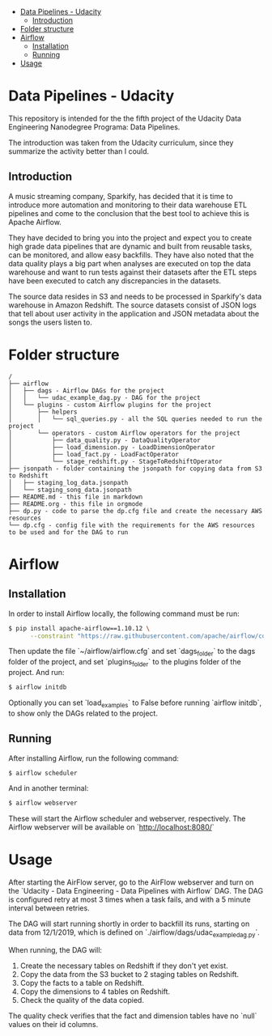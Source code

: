 - [Data Pipelines - Udacity](#org52ce5c1)
  - [Introduction](#orgf47bbc0)
- [Folder structure](#org5a8ea62)
- [Airflow](#org7b84dc0)
  - [Installation](#org690be0f)
  - [Running](#org292269f)
- [Usage](#org0e1f501)


<a id="org52ce5c1"></a>

# Data Pipelines - Udacity

This repository is intended for the the fifth project of the Udacity Data Engineering Nanodegree Programa: Data Pipelines.

The introduction was taken from the Udacity curriculum, since they summarize the activity better than I could.


<a id="orgf47bbc0"></a>

## Introduction

A music streaming company, Sparkify, has decided that it is time to introduce more automation and monitoring to their data warehouse ETL pipelines and come to the conclusion that the best tool to achieve this is Apache Airflow.

They have decided to bring you into the project and expect you to create high grade data pipelines that are dynamic and built from reusable tasks, can be monitored, and allow easy backfills. They have also noted that the data quality plays a big part when analyses are executed on top the data warehouse and want to run tests against their datasets after the ETL steps have been executed to catch any discrepancies in the datasets.

The source data resides in S3 and needs to be processed in Sparkify's data warehouse in Amazon Redshift. The source datasets consist of JSON logs that tell about user activity in the application and JSON metadata about the songs the users listen to.


<a id="org5a8ea62"></a>

# Folder structure

```
/
├── airflow
│   ├── dags - Airflow DAGs for the project
│   │   └── udac_example_dag.py - DAG for the project
│   └── plugins - custom Airflow plugins for the project
│       ├── helpers
│       │   └── sql_queries.py - all the SQL queries needed to run the project
│       └── operators - custom Airflow operators for the project
│           ├── data_quality.py - DataQualityOperator
│           ├── load_dimension.py - LoadDimensionOperator
│           ├── load_fact.py - LoadFactOperator
│           └── stage_redshift.py - StageToRedshiftOperator
├── jsonpath - folder containing the jsonpath for copying data from S3 to Redshift
│   ├── staging_log_data.jsonpath
│   └── staging_song_data.jsonpath
├── README.md - this file in markdown
├── README.org - this file in orgmode
├── dp.py - code to parse the dp.cfg file and create the necessary AWS resources
└── dp.cfg - config file with the requirements for the AWS resources to be used and for the DAG to run
```


<a id="org7b84dc0"></a>

# Airflow


<a id="org690be0f"></a>

## Installation

In order to install Airflow locally, the following command must be run:

```bash
$ pip install apache-airflow==1.10.12 \
      --constraint "https://raw.githubusercontent.com/apache/airflow/constraints-1.10.12/constraints-3.8.txt"
```

Then update the file \`~/airflow/airflow.cfg\` and set \`dags<sub>folder</sub>\` to the dags folder of the project, and set \`plugins<sub>folder</sub>\` to the plugins folder of the project. And run:

```bash
$ airflow initdb
```

Optionally you can set \`load<sub>examples</sub>\` to False before running \`airflow initdb\`, to show only the DAGs related to the project.


<a id="org292269f"></a>

## Running

After installing Airflow, run the following command:

```bash
$ airflow scheduler
```

And in another terminal:

```bash
$ airflow webserver
```

These will start the Airflow scheduler and webserver, respectively. The Airflow webserver will be available on \`<http://localhost:8080/>\`


<a id="org0e1f501"></a>

# Usage

After starting the AirFlow server, go to the AirFlow webserver and turn on the \`Udacity - Data Engineering - Data Pipelines with Airflow\` DAG. The DAG is configured retry at most 3 times when a task fails, and with a 5 minute interval between retries.

The DAG will start running shortly in order to backfill its runs, starting on data from 12/1/2019, which is defined on \`./airflow/dags/udac<sub>example</sub><sub>dag.py</sub>\`.

When running, the DAG will:

1.  Create the necessary tables on Redshift if they don't yet exist.
2.  Copy the data from the S3 bucket to 2 staging tables on Redshift.
3.  Copy the facts to a table on Redshift.
4.  Copy the dimensions to 4 tables on Redshift.
5.  Check the quality of the data copied.

The quality check verifies that the fact and dimension tables have no \`null\` values on their id columns.
